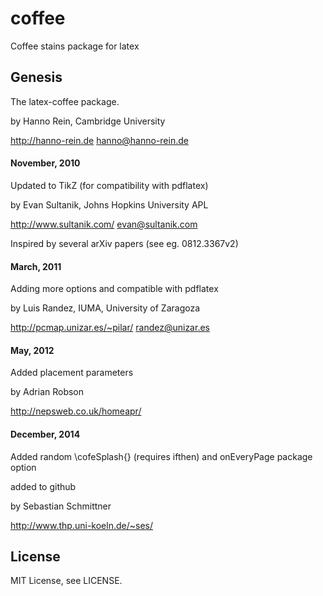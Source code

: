 coffee
======

Coffee stains package for latex



## Genesis

The latex-coffee package. 

by Hanno Rein, Cambridge University

http://hanno-rein.de   hanno@hanno-rein.de


#### November, 2010

Updated to TikZ (for compatibility with pdflatex)

by Evan Sultanik, Johns Hopkins University APL

http://www.sultanik.com/ evan@sultanik.com


Inspired by several arXiv papers (see eg. 0812.3367v2)


#### March, 2011

Adding more options and  compatible with pdflatex

by Luis Randez, IUMA, University of Zaragoza 

http://pcmap.unizar.es/~pilar/  randez@unizar.es


#### May, 2012

Added placement parameters

by Adrian Robson

http://nepsweb.co.uk/homeapr/


#### December, 2014

Added random \cofeSplash{} (requires ifthen) and onEveryPage package option

added to github

by Sebastian Schmittner

http://www.thp.uni-koeln.de/~ses/


## License

MIT License, see LICENSE.

